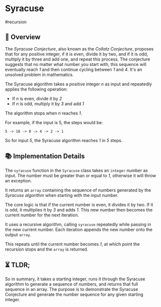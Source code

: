 Syracuse
===

#recursion

## 📑 Overview

The _Syracuse Conjecture_, also known as the _Collatz Conjecture_, proposes that for any positive integer, if it is even, divide it by two, and if it is odd, multiply it by three and add one, and repeat this process.
The conjecture suggests that no matter what number you start with, this sequence will eventually reach _1_ and then continue cycling between _1_ and _4_.
It's an unsolved problem in mathematics.

The Syracuse algorithm takes a positive integer _n_ as input and repeatedly applies the following operation:

- If _n_ is even, divide it by _2_
- If _n_ is odd, multiply it by _3_ and add _1_

The algorithm stops when _n_ reaches _1_.

For example, if the input is 5, the steps would be:

```
5 -> 16 -> 8 -> 4 -> 2 -> 1
```

So for input _5_, the Syracuse algorithm reaches _1_ in _5_ steps.

## 📚 Implementation Details

The `syracuse` function in the `Syracuse` class takes an `integer` number as input.
The number must be greater than or equal to _1_, otherwise it will throw an exception.

It returns an `array` containing the sequence of numbers generated by the _Syracuse algorithm_ when starting with the input number.

The core logic is that if the current number is even, it divides it by two.
If it is odd, it multiplies it by _3_ and adds _1_.
This new number then becomes the current number for the next iteration.

It uses a recursive algorithm, calling `syracuse` repeatedly while passing in the new current number.
Each iteration appends the new number onto the output `array`.

This repeats until the current number becomes _1_, at which point the recursion stops and the `array` is returned.

## ⏳ TLDR;

So in summary, it takes a starting integer, runs it through the Syracuse algorithm to generate a sequence of numbers, and returns that full sequence in an array.
The purpose is to demonstrate the Syracuse Conjecture and generate the number sequence for any given starting integer.

